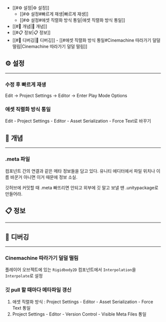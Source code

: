 - [[#⚙️ 설정|⚙️ 설정]]
	- [[#⚙️ 설정#빠르게 재생|빠르게 재생]]
	- [[#⚙️ 설정#애셋 직렬화 방식 통일|애셋 직렬화 방식 통일]]
- [[#💾 개념|💾 개념]]
- [[#📋 정보|📋 정보]]
- [[#🦫 디버깅|🦫 디버깅]]
		- [[#애셋 직렬화 방식 통일#Cinemachine 따라가기 덜덜 떨림|Cinemachine 따라가기 덜덜 떨림]]





## ⚙️ 설정
---

### 수정 후 빠르게 재생
Edit → Project Settings → Editor → Enter Play Mode Options

### 애셋 직렬화 방식 통일
Edit - Project Settings - Editor - Asset Serialization - Force Text로 바꾸기





## 💾 개념
---

### .meta 파일
컴포넌트 간의 연결과 같은 메타 정보들을 담고 있다.
유니티 에디터에서 파일 위치나 이름 바꾼거 아니면 이거 때문에 정보 소실.

깃허브에 커밋할 때 .meta 빠뜨리면 안되고
외부에 깃 말고 보낼 땐 .unitypackage로 만들어라.





## 📋 정보
---





## 🦫 디버깅
---

### Cinemachine 따라가기 덜덜 떨림
플레이어 오브젝트에 있는 `Rigidbody2D` 컴포넌트에서 
`Interpolation`을 `Interpolate`로 설정

### 깃 pull 할 때마다 메타파일 갱신

1. 애셋 직렬화 방식 : Project Settings - Editor - Asset Serialization - Force Text 통일
2. Project Settings - Editor - Version Control - Visible Meta Files 통일

